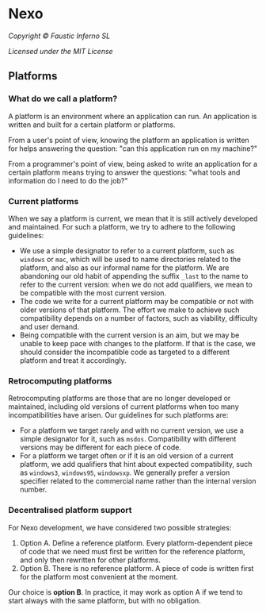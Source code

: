 # Nexo

*Copyright © Faustic Inferno SL*

*Licensed under the MIT License*

## Platforms

### What do we call a platform?

A platform is an environment where an application can run. An application is written and built for a certain platform or platforms.

From a user's point of view, knowing the platform an application is written for helps answering the question: "can this application run on my machine?"

From a programmer's point of view, being asked to write an application for a certain platform means trying to answer the questions: "what tools and information do I need to do the job?"

### Current platforms

When we say a platform is current, we mean that it is still actively developed and maintained. For such a platform, we try to adhere to the following guidelines:

* We use a simple designator to refer to a current platform, such as `windows` or `mac`, which will be used to name directories related to the platform, and also as our informal name for the platform. We are abandoning our old habit of appending the suffix `_last` to the name to refer to the current version: when we do not add qualifiers, we mean to be compatible with the most current version.
* The code we write for a current platform may be compatible or not with older versions of that platform. The effort we make to achieve such compatibility depends on a number of factors, such as viability, difficulty and user demand.
* Being compatible with the current version is an aim, but we may be unable to keep pace with changes to the platform. If that is the case, we should consider the incompatible code as targeted to a different platform and treat it accordingly.

### Retrocomputing platforms

Retrocomputing platforms are those that are no longer developed or maintained, including old versions of current platforms when too many incompatibilities have arisen. Our guidelines for such platforms are:

* For a platform we target rarely and with no current version, we use a simple designator for it, such as `msdos`. Compatibility with different versions may be different for each piece of code.
* For a platform we target often or if it is an old version of a current platform, we add qualifiers that hint about expected compatibility, such as `windows3`, `windows95`, `windowsxp`. We generally prefer a version specifier related to the commercial name rather than the internal version number.

### Decentralised platform support

For Nexo development, we have considered two possible strategies:

1. Option A. Define a reference platform. Every platform-dependent piece of code that we need must first be written for the reference platform, and only then rewritten for other platforms.
2. Option B. There is no reference platform. A piece of code is written first for the platform most convenient at the moment.

Our choice is **option B**. In practice, it may work as option A if we tend to start always with the same platform, but with no obligation.

